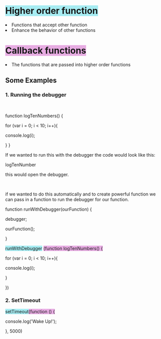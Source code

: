 <!DOCTYPE html>
<html>
<head>
	<title>Buzzwords: High Order Function and callback functions</title>
</head>
<body>
	<h1><span style="background-color: #a6ecf2">Higher order function</span></h1>
<li>Functions that accept other function</span></li>
<li>Enhance the behavior of other functions</li>
<h1><span style="background-color: #e7ace2">Callback functions</span></h1>
<li>The functions that are passed into higher order functions</li>
<h2>Some Examples</h2>

<h3>1. Running the debugger</h3>
<br>
<p>function logTenNumbers() {</p>
<p>for (var i = 0; i < 10; i++){</p>
<p>console.log(i);</p>
	}
}
<br>
<p>If we wanted to run this with the debugger the code would look like this:</p>
<p>logTenNumber</p>
<p>this would open the debugger.</p>
<br>
<p>if we wanted to do this automatically and to create powerful function we can pass in a function to run the debugger for our function.</p>
<p>function runWithDebugger(ourFunction) {
<p>debugger;
<p>ourFunction();
<p>}

<p><span style="background-color: #a6ecf2">runWithDebugger</span> <span style="background-color: #e7ace2">(function logTenNumbers() {
<p>for (var i = 0; i < 10; i++){</p>
<p>console.log(i);</p>
<p>	}</p>
<p>})</span></p>


<h3>2. SetTimeout</h3>

<p><span style="background-color: #a6ecf2">setTimeout</span><span style="background-color: #e7ace2">(function () {</p>
<p>	console.log('Wake Up!');</p>
<p>}</span>, 5000)</p>


</body>
</html>
